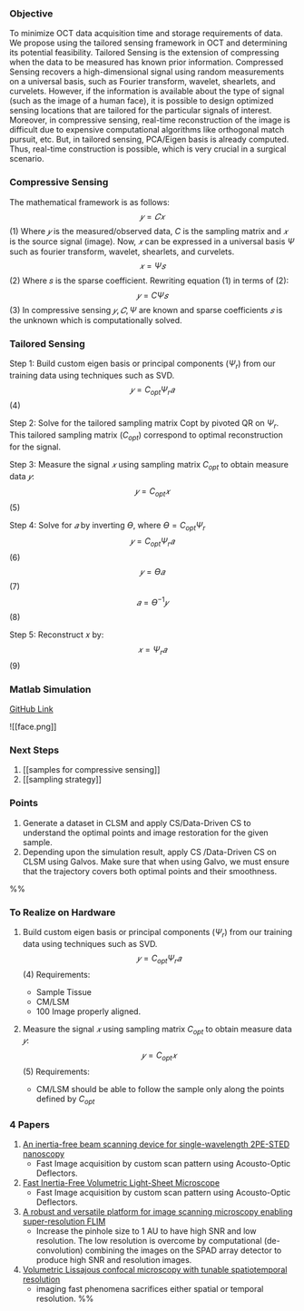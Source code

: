 
### Objective
To minimize OCT data acquisition time and storage requirements of data. We propose using the tailored sensing framework in OCT and determining its potential feasibility. Tailored Sensing is the extension of compressing when the data to be measured has known prior information. Compressed Sensing recovers a high-dimensional signal using random measurements on a universal basis, such as Fourier transform, wavelet, shearlets, and curvelets. However, if the information is available about the type of signal (such as the image of a human face), it is possible to design optimized sensing locations that are tailored for the particular signals of interest. Moreover, in compressive sensing, real-time reconstruction of the image is difficult due to expensive computational algorithms like orthogonal match pursuit, etc. But, in tailored sensing, PCA/Eigen basis is already computed. Thus, real-time construction is possible, which is very crucial in a surgical scenario.

### Compressive Sensing
The mathematical framework is as follows:
$$𝑦=𝐶𝑥$$(1)
Where $𝑦$ is the measured/observed data, $C$ is the sampling matrix and $𝑥$ is the source signal (image).
Now, $𝑥$ can be expressed in a universal basis $Ψ$ such as fourier transform, wavelet, shearlets, and curvelets.
$$𝑥=Ψ 𝑠$$(2)
Where 𝑠 is the sparse coefficient. Rewriting equation (1) in terms of (2):
$$𝑦=C Ψ 𝑠$$(3)
In compressive sensing $𝑦,𝐶,Ψ$ are known and sparse coefficients $𝑠$ is the unknown which is computationally solved.

### Tailored Sensing
Step 1: Build custom eigen basis or principal components $(Ψ_r)$ from our training data using techniques such as SVD.
$$𝑦= C_{opt} Ψ_r 𝑎$$ (4)

Step 2: Solve for the tailored sampling matrix Copt by pivoted QR on $Ψ_r$. This tailored sampling matrix $(C_{opt})$ correspond to optimal reconstruction for the signal.

Step 3: Measure the signal $𝑥$ using sampling matrix $C_{opt}$ to obtain measure data $𝑦$:
$$𝑦= C_{opt} 𝑥 $$(5)

Step 4: Solve for $𝑎$ by inverting $Ѳ$, where $Ѳ= C_{opt} Ψ_r$
$$𝑦= C_{opt} Ψ_r 𝑎$$ (6)
$$𝑦=Ѳ 𝑎$$ (7)
$$𝑎= Ѳ^{-1}𝑦 $$(8)

Step 5: Reconstruct 𝑥 by:
$$𝑥= Ψ_{r}𝑎$$(9)

### Matlab Simulation

[GitHub Link](https://github.com/ajaygunalan/TailoredSensing)

![[face.png]]


### Next Steps
1. [[samples for compressive sensing]]
2. [[sampling strategy]]

### Points
1. Generate a dataset in CLSM and apply CS/Data-Driven CS to understand the optimal points and image restoration for the given sample.
2. Depending upon the simulation result, apply CS /Data-Driven CS on CLSM using Galvos. Make sure that when using Galvo, we must ensure that the trajectory covers both optimal points and their smoothness. 

%%
### To Realize on Hardware

1. Build custom eigen basis or principal components $(Ψ_r)$ from our training data using techniques such as SVD.
$$𝑦= C_{opt} Ψ_r 𝑎$$ (4)
Requirements:
	- Sample Tissue
	- CM/LSM
	- 100 Image properly aligned.


2. Measure the signal $𝑥$ using sampling matrix $C_{opt}$ to obtain measure data $𝑦$:
$$𝑦= C_{opt} 𝑥 $$(5)
Requirements:
	- CM/LSM should be able to follow the  sample only along the points defined by $C_{opt}$



### 4 Papers

1.  [An inertia-free beam scanning device for single-wavelength 2PE-STED nanoscopy](https://iopscience.iop.org/article/10.1088/1361-6463/ab8852)
	- Fast Image acquisition by custom scan pattern using Acousto-Optic Deflectors.
2. [Fast Inertia-Free Volumetric Light-Sheet Microscope](https://pubs.acs.org/doi/full/10.1021/acsphotonics.7b00382)
	- Fast Image acquisition by custom scan pattern using Acousto-Optic Deflectors.
3. [A robust and versatile platform for image scanning microscopy enabling super-resolution FLIM](https://www.nature.com/articles/s41592-018-0291-9)
	- Increase the pinhole size to 1 AU to have high SNR and low resolution. The low resolution is overcome by computational (de-convolution) combining the images on the SPAD array detector to produce high SNR and resolution images. 
4. [Volumetric Lissajous confocal microscopy with tunable spatiotemporal resolution](https://opg.optica.org/boe/fulltext.cfm?uri=boe-11-11-6293&id=441078)
	- imaging fast phenomena sacrifices either spatial or temporal resolution. 
%%


